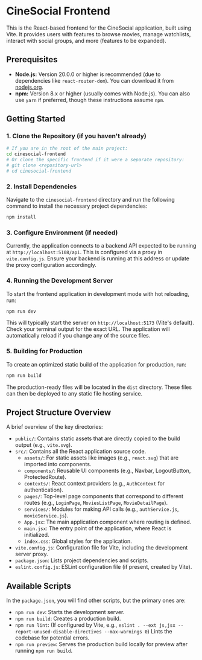 # CineSocial Frontend

This is the React-based frontend for the CineSocial application, built using Vite. It provides users with features to browse movies, manage watchlists, interact with social groups, and more (features to be expanded).

## Prerequisites

*   **Node.js:** Version 20.0.0 or higher is recommended (due to dependencies like `react-router-dom`). You can download it from [nodejs.org](https://nodejs.org/).
*   **npm:** Version 8.x or higher (usually comes with Node.js). You can also use `yarn` if preferred, though these instructions assume `npm`.

## Getting Started

### 1. Clone the Repository (if you haven't already)

```bash
# If you are in the root of the main project:
cd cinesocial-frontend
# Or clone the specific frontend if it were a separate repository:
# git clone <repository-url>
# cd cinesocial-frontend
```

### 2. Install Dependencies

Navigate to the `cinesocial-frontend` directory and run the following command to install the necessary project dependencies:

```bash
npm install
```

### 3. Configure Environment (if needed)

Currently, the application connects to a backend API expected to be running at `http://localhost:5108/api`. This is configured via a proxy in `vite.config.js`. Ensure your backend is running at this address or update the proxy configuration accordingly.

### 4. Running the Development Server

To start the frontend application in development mode with hot reloading, run:

```bash
npm run dev
```

This will typically start the server on `http://localhost:5173` (Vite's default). Check your terminal output for the exact URL. The application will automatically reload if you change any of the source files.

### 5. Building for Production

To create an optimized static build of the application for production, run:

```bash
npm run build
```

The production-ready files will be located in the `dist` directory. These files can then be deployed to any static file hosting service.

## Project Structure Overview

A brief overview of the key directories:

*   `public/`: Contains static assets that are directly copied to the build output (e.g., `vite.svg`).
*   `src/`: Contains all the React application source code.
    *   `assets/`: For static assets like images (e.g., `react.svg`) that are imported into components.
    *   `components/`: Reusable UI components (e.g., Navbar, LogoutButton, ProtectedRoute).
    *   `contexts/`: React context providers (e.g., `AuthContext` for authentication).
    *   `pages/`: Top-level page components that correspond to different routes (e.g., `LoginPage`, `MoviesListPage`, `MovieDetailPage`).
    *   `services/`: Modules for making API calls (e.g., `authService.js`, `movieService.js`).
    *   `App.jsx`: The main application component where routing is defined.
    *   `main.jsx`: The entry point of the application, where React is initialized.
    *   `index.css`: Global styles for the application.
*   `vite.config.js`: Configuration file for Vite, including the development server proxy.
*   `package.json`: Lists project dependencies and scripts.
*   `eslint.config.js`: ESLint configuration file (if present, created by Vite).

## Available Scripts

In the `package.json`, you will find other scripts, but the primary ones are:

*   `npm run dev`: Starts the development server.
*   `npm run build`: Creates a production build.
*   `npm run lint`: (If configured by Vite, e.g., `eslint . --ext js,jsx --report-unused-disable-directives --max-warnings 0`) Lints the codebase for potential errors.
*   `npm run preview`: Serves the production build locally for preview after running `npm run build`.

```
